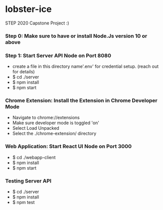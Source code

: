 # lobster-ice
STEP 2020 Capstone Project :) 

### Step 0: Make sure to have or install Node.Js version 10 or above

### Step 1: Start Server API Node on Port 8080
- create a file in this directory name'.env' for credential setup. (reach out for details)
- $ cd ./server
- $ npm install
- $ npm start 

### Chrome Extension: Install the Extension in Chrome Developer Mode
- Navigate to chrome://extensions
- Make sure developer mode is toggled 'on'
- Select Load Unpacked 
- Select the ./chrome-extension/ directory

### Web Application: Start React UI Node on Port 3000
- $ cd ./webapp-client
- $ npm install
- $ npm start

### Testing Server API 
- $ cd ./server
- $ npm install
- $ npm test
